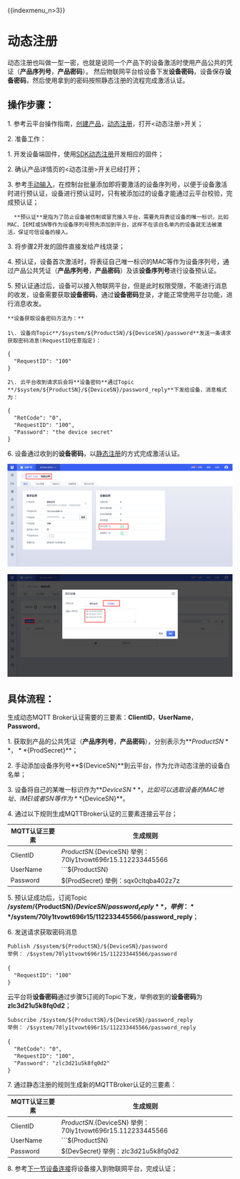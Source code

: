 {{indexmenu_n>3}}

# 动态注册

动态注册也叫做一型一密，也就是说同一个产品下的设备激活时使用产品公共的凭证（**产品序列号**，**产品密码**）。 然后物联网平台给设备下发**设备密码**，设备保存**设备密码**，然后使用拿到的密码按照静态注册的流程完成激活认证。      

## 操作步骤：

1\. 参考云平台操作指南，[创建产品](../../console_guide/product_device/create_products)，[动态注册](../../console_guide/product_device/create_products#产品详情)，打开<动态注册>开关；

2\. 准备工作：

   1\. 开发设备端固件，使用[SDK动态注册](#动态注册)开发相应的固件；

   2\. 确认产品详情页的<动态注册>开关已经打开；

   3\. 参考[手动输入](../../console_guide/product_device/create_devcies#创建单个或多个设备)，在控制台批量添加即将要激活的设备序列号，以便于设备激活时进行预认证，设备进行预认证时，只有被添加过的设备才能通过云平台校验，完成预认证；

      **预认证**是指为了防止设备被仿制或冒充接入平台，需要先将表征设备的唯一标识，比如MAC、IEMI或SN等作为设备序列号预先添加到平台，这样不在该白名单内的设备就无法被激活，保证可信设备的接入。

3\. 将步骤2开发的固件直接发给产线烧录；

4\. 预认证，设备首次激活时，将表征自己唯一标识的MAC等作为设备序列号，通过产品公共凭证（**产品序列号**，**产品密码**）及该**设备序列号**进行设备预认证。

5\. 预认证通过后，设备可以接入物联网平台，但是此时权限受限，不能进行消息的收发，设备需要获取**设备密码**，通过**设备密码**登录，才能正常使用平台功能，进行消息收发。

    **设备获取设备密码方法为：**

    1\. 设备向Topic**/$system/${ProductSN}/${DeviceSN}/password**发送一条请求获取密码消息(RequestID任意指定)：

```
{
  "RequestID": "100"
}
```




    2\. 云平台收到请求后会将**设备密码**通过Topic **/$system/${ProductSN}/${DeviceSN}/password_reply**下发给设备，消息格式为：

```
{
  "RetCode": "0", 
  "RequestID": "100",
  "Password": "the device secret"
}
```

6\. 设备通过收到的**设备密码**，以[静态注册](unique-certificate-per-device_authentication)的方式完成激活认证。



![动态注册](../../images/动态注册.png)

![](../../images/手动生成.png)

## 具体流程：

生成动态MQTT Broker认证需要的三要素：**ClientID**，**UserName**，**Password**。

1\. 获取到产品的公共凭证（**产品序列号**，**产品密码**），分别表示为**${ProductSN}**，**${ProdSecret}**；

2\. 手动添加设备序列号**${DeviceSN}**到云平台，作为允许动态注册的设备白名单；

3\. 设备将自己的某唯一标识作为**${DeviceSN}**，比如可以选取设备的MAC地址、IMEI或者SN等作为**${DeviceSN}**。

4\. 通过以下规则生成MQTTBroker认证的三要素连接云平台；

|MQTT认证三要素| 生成规则|
|---|---|
|ClientID | ${ProductSN}.${DeviceSN} 举例：70ly1tvowt696r15.112233445566|
|UserName | ```${ProductSN}|${DeviceSN}|${authmode}```  ```70ly1tvowt696r15|112233445566|2``` authmode: 1 表示静态注册；2表示动态注册|
|Password | ${ProdSecret}  举例：sqx0cltqba402z7z|

5\. 预认证成功后，订阅Topic **/$system/${ProductSN}/${DeviceSN}/password_reply**，举例：**/$system/70ly1tvowt696r15/112233445566/password_reply**；

6\. 发送请求获取密码消息

```
Publish /$system/${ProductSN}/${DeviceSN}/password
举例： /$system/70ly1tvowt696r15/112233445566/password

{
  "RequestID": "100"
}
```

   云平台将**设备密码**通过步骤5订阅的Topic下发，举例收到的**设备密码**为**zlc3d21u5k8fq0d2**；

```
Subscribe /$system/${ProductSN}/${DeviceSN}/password_reply
举例： /$system/70ly1tvowt696r15/112233445566/password_reply

{
  "RetCode": "0", 
  "RequestID": "100",
  "Password": "zlc3d21u5k8fq0d2"
}
```

7\. 通过静态注册的规则生成新的MQTTBroker认证的三要素：

|MQTT认证三要素|生成规则|
|---|---|
|ClientID | ${ProductSN}.${DeviceSN} 举例：70ly1tvowt696r15.112233445566|
|UserName | ```${ProductSN}|${DeviceSN}|${authmode}``` ```70ly1tvowt696r15|112233445566|1``` authmode: 1 表示静态注册；2表示动态注册|
|Password | ${DevSecret} 举例：zlc3d21u5k8fq0d2|

8\. 参考[下一节设备连接](../connecting_devices)将设备接入到物联网平台，完成认证；
